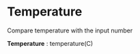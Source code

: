 Temperature
===================
Compare temperature with the input number

**Temperature**
: temperature(C)
